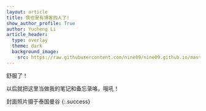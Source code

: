 ```yaml
---
layout: article
title: 我也是有博客的人了!
show_author_profile: True
author: Yucheng Li
article_header:
  type: overlay
  theme: dark
  background_image:
    src: https://raw.githubusercontent.com/nine09/nine09.github.io/master/assets/images/my_pic/Bankok_1.JPG
---
```


舒服了！

<!--more-->

以后就把这里当做我的笔记和备忘录咯，哦吼！

封面照片摄于泰国曼谷
{:.success}
